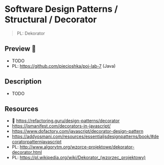 # Software Design Patterns / Structural / Decorator

> PL: Dekorator

## Preview 🎉

- TODO
- PL: <https://github.com/piecioshka/poj-lab-7> (Java)

## Description

- TODO

## Resources

- 🚀 <https://refactoring.guru/design-patterns/decorator>
- <https://jsmanifest.com/decorators-in-javascript/>
- <https://www.dofactory.com/javascript/decorator-design-pattern>
- <https://addyosmani.com/resources/essentialjsdesignpatterns/book/#decoratorpatternjavascript>
- PL: <http://www.algorytm.org/wzorce-projektowe/dekorator-decorator.html>
- PL: <https://pl.wikipedia.org/wiki/Dekorator_(wzorzec_projektowy)>
